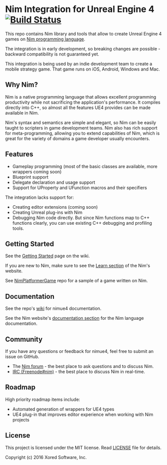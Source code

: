 # Nim Integration for Unreal Engine 4 [![Build Status](https://travis-ci.org/pragmagic/nimue4.svg?branch=master)](https://travis-ci.org/pragmagic/nimue4)

This repo contains Nim library and tools that allow to create Unreal Engine 4 games on [Nim programming language](http://nim-lang.org/).


The integration is in early development, so breaking changes are possible - backward compatibility is not guaranteed yet.


This integration is being used by an indie development team to create a mobile strategy game. That game runs on iOS, Android, Windows and Mac.

## Why Nim?

Nim is a native programming language that allows excellent programming productivity while not sacrificing the application's performance. It compiles directly into C++, so almost all the features UE4 provides can be made available in Nim.


Nim's syntax and semantics are simple and elegant, so Nim can be easily taught to scripters in game development teams. Nim also has rich support for meta-programming, allowing you to extend capabilities of Nim, which is great for the variety of domains a game developer usually encounters.

## Features

* Gameplay programming (most of the basic classes are available, more wrappers coming soon)
* Blueprint support
* Delegate declaration and usage support
* Support for UProperty and UFunction macros and their specifiers

The integration lacks support for:

* Creating editor extensions (coming soon)
* Creating Unreal plug-ins with Nim
* Debugging Nim code directly. But since Nim functions map to C++ functions clearly, you can use existing C++ debugging and profiling tools.

## Getting Started

See the [Getting Started](https://github.com/pragmagic/nimue4/wiki/Getting-Started) page on the wiki.

If you are new to Nim, make sure to see the [Learn section](http://nim-lang.org/learn.html) of the Nim's website.

See [NimPlatformerGame](https://github.com/pragmagic/NimPlatformerGame) repo for a sample of a game written on Nim.

## Documentation

See the repo's [wiki](https://github.com/pragmagic/nimue4/wiki/) for nimue4 documentation.

See the Nim website's [documentation section](http://nim-lang.org/documentation.html) for the Nim language documentation.

## Community

If you have any questions or feedback for nimue4, feel free to submit an issue on GitHub.

* The [Nim forum](http://forum.nim-lang.org/) - the best place to ask questions and to discuss Nim.
* [IRC (Freenode#nim)](https://webchat.freenode.net/?channels=nim) - the best place to discuss Nim in real-time.

## Roadmap

High priority roadmap items include:

* Automated generation of wrappers for UE4 types
* UE4 plug-in that improves editor experience when working with Nim projects

## License

This project is licensed under the MIT license. Read [LICENSE](https://github.com/pragmagic/nimue4/blob/master/LICENSE) file for details.

Copyright (c) 2016 Xored Software, Inc.
